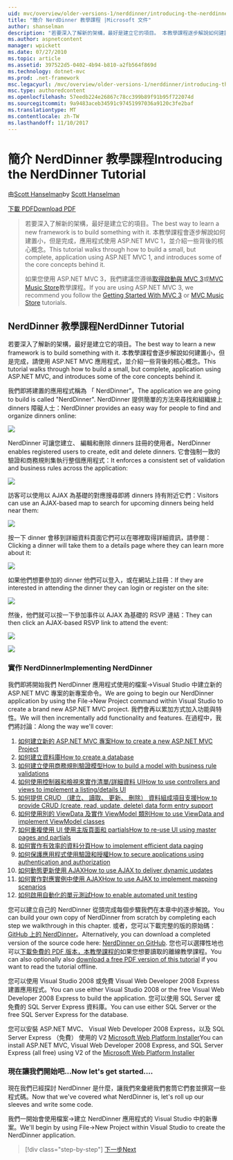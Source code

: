 ```yaml
---
uid: mvc/overview/older-versions-1/nerddinner/introducing-the-nerddinner-tutorial
title: "簡介 NerdDinner 教學課程 |Microsoft 文件"
author: shanselman
description: "若要深入了解新的架構，最好是建立它的項目。 本教學課程逐步解說如何建置使用 ASP.NE 很小，但完整的應用程式..."
ms.author: aspnetcontent
manager: wpickett
ms.date: 07/27/2010
ms.topic: article
ms.assetid: 397522d5-0402-4b94-b810-a2fb564f869d
ms.technology: dotnet-mvc
ms.prod: .net-framework
msc.legacyurl: /mvc/overview/older-versions-1/nerddinner/introducing-the-nerddinner-tutorial
msc.type: authoredcontent
ms.openlocfilehash: 57eedb224e26867c78cc399b89f91b95f722074d
ms.sourcegitcommit: 9a9483aceb34591c97451997036a9120c3fe2baf
ms.translationtype: MT
ms.contentlocale: zh-TW
ms.lasthandoff: 11/10/2017
---
```

<a name="introducing-the-nerddinner-tutorial"></a><span data-ttu-id="bdc2d-104">簡介 NerdDinner 教學課程</span><span class="sxs-lookup"><span data-stu-id="bdc2d-104">Introducing the NerdDinner Tutorial</span></span>
====================
<span data-ttu-id="bdc2d-105">由[Scott Hanselman](https://github.com/shanselman)</span><span class="sxs-lookup"><span data-stu-id="bdc2d-105">by [Scott Hanselman](https://github.com/shanselman)</span></span>

[<span data-ttu-id="bdc2d-106">下載 PDF</span><span class="sxs-lookup"><span data-stu-id="bdc2d-106">Download PDF</span></span>](http://aspnetmvcbook.s3.amazonaws.com/aspnetmvc-nerdinner_v1.pdf)

> <span data-ttu-id="bdc2d-107">若要深入了解新的架構，最好是建立它的項目。</span><span class="sxs-lookup"><span data-stu-id="bdc2d-107">The best way to learn a new framework is to build something with it.</span></span> <span data-ttu-id="bdc2d-108">本教學課程會逐步解說如何建置小，但是完成，應用程式使用 ASP.NET MVC 1，並介紹一些背後的核心概念。</span><span class="sxs-lookup"><span data-stu-id="bdc2d-108">This tutorial walks through how to build a small, but complete, application using ASP.NET MVC 1, and introduces some of the core concepts behind it.</span></span>
> 
> <span data-ttu-id="bdc2d-109">如果您使用 ASP.NET MVC 3，我們建議您遵循[取得啟動與 MVC 3](../../older-versions/getting-started-with-aspnet-mvc3/cs/intro-to-aspnet-mvc-3.md)或[MVC Music Store](../../older-versions/mvc-music-store/mvc-music-store-part-1.md)教學課程。</span><span class="sxs-lookup"><span data-stu-id="bdc2d-109">If you are using ASP.NET MVC 3, we recommend you follow the [Getting Started With MVC 3](../../older-versions/getting-started-with-aspnet-mvc3/cs/intro-to-aspnet-mvc-3.md) or [MVC Music Store](../../older-versions/mvc-music-store/mvc-music-store-part-1.md) tutorials.</span></span>


## <a name="nerddinner-tutorial"></a><span data-ttu-id="bdc2d-110">NerdDinner 教學課程</span><span class="sxs-lookup"><span data-stu-id="bdc2d-110">NerdDinner Tutorial</span></span>

<span data-ttu-id="bdc2d-111">若要深入了解新的架構，最好是建立它的項目。</span><span class="sxs-lookup"><span data-stu-id="bdc2d-111">The best way to learn a new framework is to build something with it.</span></span> <span data-ttu-id="bdc2d-112">本教學課程會逐步解說如何建置小，但是完成，請使用 ASP.NET MVC 應用程式，並介紹一些背後的核心概念。</span><span class="sxs-lookup"><span data-stu-id="bdc2d-112">This tutorial walks through how to build a small, but complete, application using ASP.NET MVC, and introduces some of the core concepts behind it.</span></span>

<span data-ttu-id="bdc2d-113">我們即將建置的應用程式稱為 「 NerdDinner"。</span><span class="sxs-lookup"><span data-stu-id="bdc2d-113">The application we are going to build is called "NerdDinner".</span></span> <span data-ttu-id="bdc2d-114">NerdDinner 提供簡單的方法來尋找和組織線上 dinners 障礙人士：</span><span class="sxs-lookup"><span data-stu-id="bdc2d-114">NerdDinner provides an easy way for people to find and organize dinners online:</span></span>

![](introducing-the-nerddinner-tutorial/_static/image1.png)

<span data-ttu-id="bdc2d-115">NerdDinner 可讓您建立、 編輯和刪除 dinners 註冊的使用者。</span><span class="sxs-lookup"><span data-stu-id="bdc2d-115">NerdDinner enables registered users to create, edit and delete dinners.</span></span> <span data-ttu-id="bdc2d-116">它會強制一致的驗證和商務規則集執行整個應用程式：</span><span class="sxs-lookup"><span data-stu-id="bdc2d-116">It enforces a consistent set of validation and business rules across the application:</span></span>

![](introducing-the-nerddinner-tutorial/_static/image2.png)

<span data-ttu-id="bdc2d-117">訪客可以使用以 AJAX 為基礎的對應搜尋即將 dinners 持有附近它們：</span><span class="sxs-lookup"><span data-stu-id="bdc2d-117">Visitors can use an AJAX-based map to search for upcoming dinners being held near them:</span></span>

![](introducing-the-nerddinner-tutorial/_static/image3.png)

<span data-ttu-id="bdc2d-118">按一下 dinner 會移到詳細資料頁面它們可以在哪裡取得詳細資訊，請參閱：</span><span class="sxs-lookup"><span data-stu-id="bdc2d-118">Clicking a dinner will take them to a details page where they can learn more about it:</span></span>

![](introducing-the-nerddinner-tutorial/_static/image4.png)

<span data-ttu-id="bdc2d-119">如果他們想要參加的 dinner 他們可以登入，或在網站上註冊：</span><span class="sxs-lookup"><span data-stu-id="bdc2d-119">If they are interested in attending the dinner they can login or register on the site:</span></span>

![](introducing-the-nerddinner-tutorial/_static/image5.png)

<span data-ttu-id="bdc2d-120">然後，他們就可以按一下參加事件以 AJAX 為基礎的 RSVP 連結：</span><span class="sxs-lookup"><span data-stu-id="bdc2d-120">They can then click an AJAX-based RSVP link to attend the event:</span></span>

![](introducing-the-nerddinner-tutorial/_static/image6.png)

![](introducing-the-nerddinner-tutorial/_static/image7.png)

### <a name="implementing-nerddinner"></a><span data-ttu-id="bdc2d-121">實作 NerdDinner</span><span class="sxs-lookup"><span data-stu-id="bdc2d-121">Implementing NerdDinner</span></span>

<span data-ttu-id="bdc2d-122">我們即將開始我們 NerdDinner 應用程式使用的檔案-&gt;Visual Studio 中建立新的 ASP.NET MVC 專案的新專案命令。</span><span class="sxs-lookup"><span data-stu-id="bdc2d-122">We are going to begin our NerdDinner application by using the File-&gt;New Project command within Visual Studio to create a brand new ASP.NET MVC project.</span></span> <span data-ttu-id="bdc2d-123">我們會再以累加方式加入功能與特性。</span><span class="sxs-lookup"><span data-stu-id="bdc2d-123">We will then incrementally add functionality and features.</span></span> <span data-ttu-id="bdc2d-124">在過程中，我們將討論：</span><span class="sxs-lookup"><span data-stu-id="bdc2d-124">Along the way we'll cover:</span></span>

1. [<span data-ttu-id="bdc2d-125">如何建立新的 ASP.NET MVC 專案</span><span class="sxs-lookup"><span data-stu-id="bdc2d-125">How to create a new ASP.NET MVC Project</span></span>](# "建立新的 ASP.NET MVC 專案")
2. [<span data-ttu-id="bdc2d-126">如何建立資料庫</span><span class="sxs-lookup"><span data-stu-id="bdc2d-126">How to create a database</span></span>](# "建立資料庫")
3. [<span data-ttu-id="bdc2d-127">如何建立使用商務規則驗證模型</span><span class="sxs-lookup"><span data-stu-id="bdc2d-127">How to build a model with business rule validations</span></span>](# "建立使用商務規則驗證模型")
4. [<span data-ttu-id="bdc2d-128">如何使用控制器和檢視來實作清單/詳細資料 UI</span><span class="sxs-lookup"><span data-stu-id="bdc2d-128">How to use controllers and views to implement a listing/details UI</span></span>](# "使用控制器和檢視來實作詳細資料清單/UI")
5. <span data-ttu-id="bdc2d-129">[如何提供 CRUD （建立、 讀取、 更新、 刪除） 資料組成項目支援](# "提供 CRUD （建立、 讀取、 更新、 刪除） 資料表單項目支援")</span><span class="sxs-lookup"><span data-stu-id="bdc2d-129">[How to provide CRUD (create, read, update, delete) data form entry support](# "Provide CRUD (Create, Read, Update, Delete) Data Form Entry Support")</span></span>
6. [<span data-ttu-id="bdc2d-130">如何使用別的 ViewData 及實作 ViewModel 類別</span><span class="sxs-lookup"><span data-stu-id="bdc2d-130">How to use ViewData and implement ViewModel classes</span></span>](# "使用別的 ViewData 和實作 ViewModel 類別")
7. [<span data-ttu-id="bdc2d-131">如何重複使用 UI 使用主版頁面和 partials</span><span class="sxs-lookup"><span data-stu-id="bdc2d-131">How to re-use UI using master pages and partials</span></span>](# "重複使用 UI 使用主版頁面和 Partials")
8. [<span data-ttu-id="bdc2d-132">如何實作有效率的資料分頁</span><span class="sxs-lookup"><span data-stu-id="bdc2d-132">How to implement efficient data paging</span></span>](# "實作有效率的資料分頁")
9. [<span data-ttu-id="bdc2d-133">如何保護應用程式使用驗證和授權</span><span class="sxs-lookup"><span data-stu-id="bdc2d-133">How to secure applications using authentication and authorization</span></span>](# "安全的應用程式使用驗證和授權")
10. [<span data-ttu-id="bdc2d-134">如何動態更新使用 AJAX</span><span class="sxs-lookup"><span data-stu-id="bdc2d-134">How to use AJAX to deliver dynamic updates</span></span>](# "使用 AJAX 傳送動態更新")
11. [<span data-ttu-id="bdc2d-135">如何實作對應實例中使用 AJAX</span><span class="sxs-lookup"><span data-stu-id="bdc2d-135">How to use AJAX to implement mapping scenarios</span></span>](# "使用 AJAX 實作對應案例")
12. [<span data-ttu-id="bdc2d-136">如何啟用自動化的單元測試</span><span class="sxs-lookup"><span data-stu-id="bdc2d-136">How to enable automated unit testing</span></span>](# "啟用自動化單元測試")

<span data-ttu-id="bdc2d-137">您可以建立自己的 NerdDinner 從頭完成每個步驟我們在本章中的逐步解說。</span><span class="sxs-lookup"><span data-stu-id="bdc2d-137">You can build your own copy of NerdDinner from scratch by completing each step we walkthrough in this chapter.</span></span> <span data-ttu-id="bdc2d-138">或者，您可以下載完整的版的原始碼： [GitHub 上的 NerdDinner](https://github.com/AspNetMVPSamples/NerdDinner)。</span><span class="sxs-lookup"><span data-stu-id="bdc2d-138">Alternatively, you can download a completed version of the source code here: [NerdDinner on GitHub](https://github.com/AspNetMVPSamples/NerdDinner).</span></span> <span data-ttu-id="bdc2d-139">您也可以選擇性地也可以[下載免費的 PDF 版本，本教學課程的](http://aspnetmvcbook.s3.amazonaws.com/aspnetmvc-nerdinner_v1.pdf)如果您想要讀取的離線教學課程。</span><span class="sxs-lookup"><span data-stu-id="bdc2d-139">You can also optionally also [download a free PDF version of this tutorial](http://aspnetmvcbook.s3.amazonaws.com/aspnetmvc-nerdinner_v1.pdf) if you want to read the tutorial offline.</span></span>

<span data-ttu-id="bdc2d-140">您可以使用 Visual Studio 2008 或免費 Visual Web Developer 2008 Express 建置應用程式。</span><span class="sxs-lookup"><span data-stu-id="bdc2d-140">You can use either Visual Studio 2008 or the free Visual Web Developer 2008 Express to build the application.</span></span> <span data-ttu-id="bdc2d-141">您可以使用 SQL Server 或免費的 SQL Server Express 資料庫。</span><span class="sxs-lookup"><span data-stu-id="bdc2d-141">You can use either SQL Server or the free SQL Server Express for the database.</span></span>

<span data-ttu-id="bdc2d-142">您可以安裝 ASP.NET MVC、 Visual Web Developer 2008 Express，以及 SQL Server Express （免費） 使用的 V2 [Microsoft Web Platform Installer](https://www.microsoft.com/web/downloads/platform.aspx)</span><span class="sxs-lookup"><span data-stu-id="bdc2d-142">You can install ASP.NET MVC, Visual Web Developer 2008 Express, and SQL Server Express (all free) using V2 of the [Microsoft Web Platform Installer](https://www.microsoft.com/web/downloads/platform.aspx)</span></span>

### <a name="now-lets-get-started"></a><span data-ttu-id="bdc2d-143">現在讓我們開始吧...</span><span class="sxs-lookup"><span data-stu-id="bdc2d-143">Now let's get started....</span></span>

<span data-ttu-id="bdc2d-144">現在我們已經探討 NerdDinner 是什麼，讓我們來彙總我們套筒它們套並撰寫一些程式碼。</span><span class="sxs-lookup"><span data-stu-id="bdc2d-144">Now that we've covered what NerdDinner is, let's roll up our sleeves and write some code.</span></span>

<span data-ttu-id="bdc2d-145">我們一開始會使用檔案-&gt;建立 NerdDinner 應用程式的 Visual Studio 中的新專案。</span><span class="sxs-lookup"><span data-stu-id="bdc2d-145">We'll begin by using File-&gt;New Project within Visual Studio to create the NerdDinner application.</span></span>

>[!div class="step-by-step"]
[<span data-ttu-id="bdc2d-146">下一步</span><span class="sxs-lookup"><span data-stu-id="bdc2d-146">Next</span></span>](create-a-new-aspnet-mvc-project.md)
